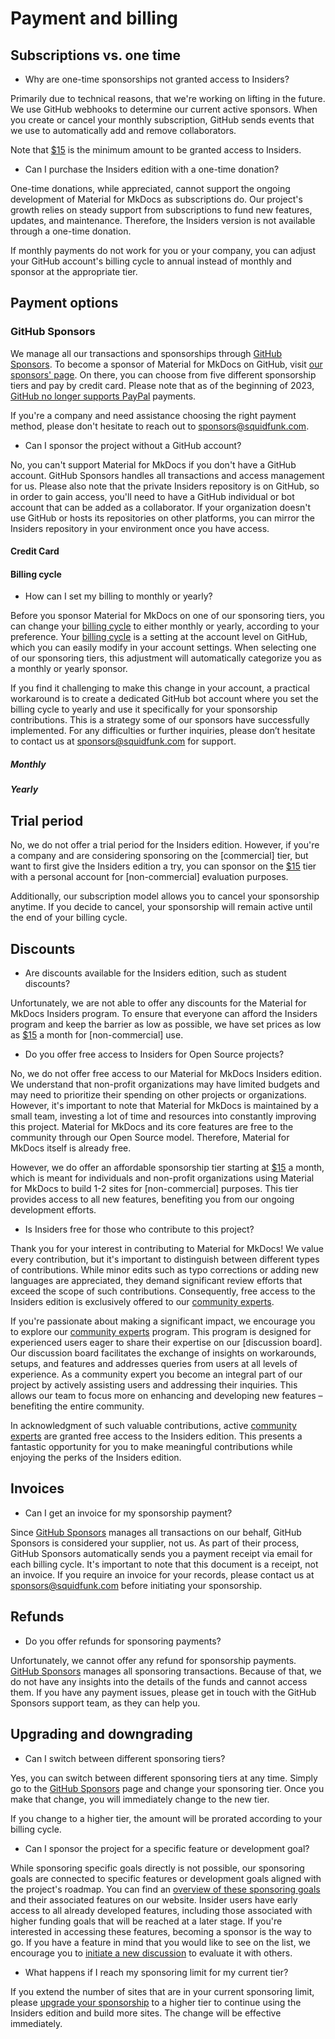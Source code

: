 # Payment and billing


## Subscriptions vs. one time


- Why are one-time sponsorships not granted access to Insiders?

Primarily due to technical reasons, that we're working on lifting in the future.
We use GitHub webhooks to determine our current active sponsors. When you create
or cancel your monthly subscription, GitHub sends events that we use to
automatically add and remove collaborators.

Note that [$15] is the minimum amount to be granted access to Insiders.

  [$15]: https://github.com/sponsors/squidfunk/sponsorships?tier_id=210638


- Can I purchase the Insiders edition with a one-time donation?

One-time donations, while appreciated, cannot support the ongoing development of
Material for MkDocs as subscriptions do. Our project's growth relies on steady
support from subscriptions to fund new features, updates, and maintenance.
Therefore, the Insiders version is not available through a one-time donation.

If monthly payments do not work for you or your company, you can adjust your
GitHub account's billing cycle to annual instead of monthly and sponsor at the
appropriate tier.

## Payment options

### GitHub Sponsors

We manage all our transactions and sponsorships through [GitHub Sponsors]. To
become a sponsor of Material for MkDocs on GitHub, visit [our sponsors' page].
On there, you can choose from five different sponsorship tiers and pay by credit
card. Please note that as of the beginning of 2023,
[GitHub no longer supports PayPal] payments.

If you're a company and need assistance choosing the right payment method,
please don't hesitate to reach out to sponsors@squidfunk.com.

  [GitHub Sponsors]: https://github.com/sponsors
  [GitHub no longer supports PayPal]: https://github.blog/changelog/2023-01-23-github-sponsors-will-stop-supporting-paypal/
  [our sponsors' page]: https://github.com/sponsors/squidfunk/


- Can I sponsor the project without a GitHub account?

No, you can't support Material for MkDocs if you don't have a GitHub account.
GitHub Sponsors handles all transactions and access management for us. Please
also note that the private Insiders repository is on GitHub, so in order to gain
access, you'll need to have a GitHub individual or bot account that can be added
as a collaborator. If your organization doesn't use GitHub or hosts its
repositories on other platforms, you can mirror the Insiders repository in your
environment once you have access.

#### Credit Card

#### Billing cycle

- How can I set my billing to monthly or yearly?

Before you sponsor Material for MkDocs on one of our sponsoring tiers, you can
change your [billing cycle] to either monthly or yearly, according to your
preference. Your [billing cycle] is a setting at the account level on GitHub,
which you can easily modify in your account settings. When selecting one of our
sponsoring tiers, this adjustment will automatically categorize you as a monthly
or yearly sponsor.

If you find it challenging to make this change in your account, a practical
workaround is to create a dedicated GitHub bot account where you set the billing
cycle to yearly and use it specifically for your sponsorship contributions. This
is a strategy some of our sponsors have successfully implemented. For any
difficulties or further inquiries, please don’t hesitate to contact us at
sponsors@squidfunk.com for support.

  [billing cycle]: https://docs.github.com/en/github/setting-up-and-managing-billing-and-payments-on-github/changing-the-duration-of-your-billing-cycle

##### Monthly

##### Yearly

## Trial period

No, we do not offer a trial period for the Insiders edition. However, if you're
a company and are considering sponsoring on the [commercial] tier, but want to
first give the Insiders edition a try, you can sponsor on the [$15] tier with a
personal account for [non-commercial] evaluation purposes.

Additionally, our subscription model allows you to cancel your sponsorship
anytime. If you decide to cancel, your sponsorship will remain active until
the end of your billing cycle.

## Discounts

- Are discounts available for the Insiders edition, such as student discounts?

Unfortunately, we are not able to offer any discounts for the Material for
MkDocs Insiders program. To ensure that everyone can afford the Insiders program
and keep the barrier as low as possible, we have set prices as low as [$15] a
month for [non-commercial] use.

- Do you offer free access to Insiders for Open Source projects?

No, we do not offer free access to our Material for MkDocs Insiders edition.
We understand that non-profit organizations may have limited budgets and may
need to prioritize their spending on other projects or organizations. However,
it's important to note that Material for MkDocs is maintained by a small team,
investing a lot of time and resources into constantly improving this project.
Material for MkDocs and its core features are free to the community through our
Open Source model. Therefore, Material for MkDocs itself is already free.

However, we do offer an affordable sponsorship tier starting at [$15] a month,
which is meant for individuals and non-profit organizations using Material for
MkDocs to build 1-2 sites for [non-commercial] purposes. This tier provides access
to all new features, benefiting you from our ongoing development efforts.

- Is Insiders free for those who contribute to this project?

Thank you for your interest in contributing to Material for MkDocs! We value
every contribution, but it's important to distinguish between different types of
contributions. While minor edits such as typo corrections or adding new
languages are appreciated, they demand significant review efforts that exceed
the scope of such contributions. Consequently, free access to the Insiders
edition is exclusively offered to our [community experts].

If you're passionate about making a significant impact, we encourage you to
explore our [community experts] program. This program is designed for
experienced users eager to share their expertise on our [discussion board]. Our
discussion board facilitates the exchange of insights on workarounds, setups,
and features and addresses queries from users at all levels of experience. As a
community expert you become an integral part of our project by actively
assisting users and addressing their inquiries. This allows our team to focus
more on enhancing and developing new features – benefiting the entire community.

In acknowledgment of such valuable contributions, active [community experts] are
granted free access to the Insiders edition. This presents a fantastic
opportunity for you to make meaningful contributions while enjoying the perks of
the Insiders edition.

  [community experts]: ../community-experts-program/index.md


## Invoices

- Can I get an invoice for my sponsorship payment?

Since [GitHub Sponsors] manages all transactions on our behalf, GitHub Sponsors
is considered your supplier, not us. As part of their process, GitHub Sponsors
automatically sends you a payment receipt via email for each billing cycle. It's
important to note that this document is a receipt, not an invoice. If you
require an invoice for your records, please contact us at sponsors@squidfunk.com
before initiating your sponsorship.

  [GitHub Sponsors]: https://github.com/sponsors/squidfunk/


## Refunds

- Do you offer refunds for sponsoring payments?

Unfortunately, we cannot offer any refund for sponsorship payments.
[GitHub Sponsors] manages all sponsoring transactions. Because of that, we do
not have any insights into the details of the funds and cannot access them. If
you have any payment issues, please get in touch with the GitHub Sponsors
support team, as they can help you.


## Upgrading and downgrading


- Can I switch between different sponsoring tiers?

Yes, you can switch between different sponsoring tiers at any time. Simply go
to the [GitHub Sponsors] page and change your sponsoring tier. Once you make
that change, you will immediately change to the new tier.

If you change to a higher tier, the amount will be prorated according to your
billing cycle.

- Can I sponsor the project for a specific feature or development goal?

While sponsoring specific goals directly is not possible, our sponsoring goals
are connected to specific features or development goals aligned with the
project's roadmap. You can find an [overview of these sponsoring goals] and their
associated features on our website. Insider users have early access to all
already developed features, including those associated with higher funding goals
that will be reached at a later stage. If you're interested in accessing these
features, becoming a sponsor is the way to go. If you have a feature in mind
that you would like to see on the list, we encourage you to
[initiate a new discussion] to evaluate it with others.

  [overview of these sponsoring goals]: ../benefits.md#funding-goals
  [initiate a new discussion]: https://github.com/squidfunk/mkdocs-material/discussions

- What happens if I reach my sponsoring limit for my current tier?

If you extend the number of sites that are in your current sponsoring limit,
please [upgrade your sponsorship] to a higher tier to continue using the
Insiders edition and build more sites. The change will be effective immediately.

  [upgrade your sponsorship]: https://docs.github.com/en/billing/managing-billing-for-github-sponsors/upgrading-a-sponsorship

